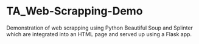 # TA_Web-Scrapping-Demo
Demonstration of web scrapping using Python Beautiful Soup and Splinter which are integrated into an HTML page and served up using a Flask app.
